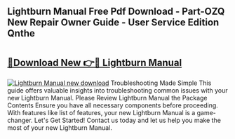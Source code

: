 ## Lightburn Manual Free Pdf Download - Part-OZQ New Repair Owner Guide - User Service Edition Qnthe

# <h2><a href="http://bc44772.oget.top/?id=Lightburn+Manual">🔗Download New 👉🔴 Lightburn Manual</a></h2>

[![Lightburn Manual new download](https://i.imgur.com/5g1atiW.png)](http://bc44772.oget.top/?id=Lightburn+Manual)
Troubleshooting Made Simple This guide offers valuable insights into troubleshooting common issues with your new Lightburn Manual. Please Review Lightburn Manual the Package Contents Ensure you have all necessary components before proceeding. With features like list of features, your new Lightburn Manual is a game-changer. Let's Get Started! Contact us today and let us help you make the most of your new Lightburn Manual.
